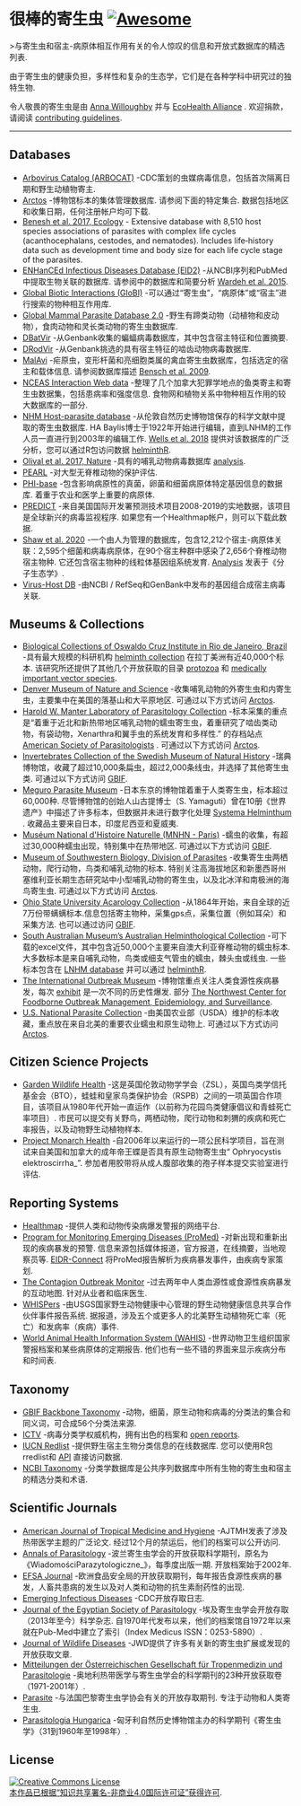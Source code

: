 <div class="github-widget" data-repo="ecohealthalliance/awesome-parasite"></div>

很棒的寄生虫 [![Awesome](https://awesome.re/badge.svg)](https://awesome.re)
=========

&gt;与寄生虫和宿主-病原体相互作用有关的令人惊叹的信息和开放式数据库的精选列表. 

由于寄生虫的健康负担，多样性和复杂的生态学，它们是在各种学科中研究过的独特生物. 

令人敬畏的寄生虫是由 [Anna Willoughby](https://arw36.github.io/) 并与 [EcoHealth Alliance](https://github.com/ecohealthalliance/awesome-parasite/blob/master/www.ecohealthalliance.org) . 欢迎捐款，请阅读 [contributing guidelines](https://github.com/ecohealthalliance/awesome-parasite/blob/master/contributing.md). 

- - -
## Databases
* [Arbovirus Catalog (ARBOCAT)](https://wwwn.cdc.gov/arbocat/) -CDC策划的虫媒病毒信息，包括首次隔离日期和野生动植物寄主.
* [Arctos](http://arctos.database.museum/SpecimenSearch.cfm)  -博物馆标本的集体管理数据库. 请参阅下面的特定集合. 数据包括地区和收集日期，任何注册帐户均可下载. 
* [Benesh et al. 2017, Ecology](https://esajournals.onlinelibrary.wiley.com/doi/full/10.1002/ecy.1680) - Extensive database with 8,510 host species associations of parasites with complex life cycles (acanthocephalans, cestodes, and nematodes). Includes life‐history data such as development time and body size for each life cycle stage of the parasites.
* [ENHanCEd Infectious Diseases Database (EID2)](https://eid2.liverpool.ac.uk/)  -从NCBI序列和PubMed中提取生物关联的数据库. 请参阅中的数据库和简要分析 [Wardeh et al. 2015](https://www.nature.com/articles/sdata201549).
* [Global Biotic Interactions (GloBI)](https://www.globalbioticinteractions.org/data.html) -可以通过“寄生虫”，“病原体”或“宿主”进行搜索的物种相互作用库.
* [Global Mammal Parasite Database 2.0](https://esajournals.onlinelibrary.wiley.com/doi/full/10.1002/ecy.1799) -野生有蹄类动物（动植物和皮动物），食肉动物和灵长类动物的寄生虫数据库.
* [DBatVir](https://github.com/ecohealthalliance/awesome-parasite/blob/master/www.mgc.ac.cn/DBatVir) -从Genbank收集的蝙蝠病毒数据库，其中包含宿主特征和位置摘要.
* [DRodVir](http://www.mgc.ac.cn/DRodVir/) -从Genbank挑选的具有宿主特征的啮齿动物病毒数据库.
* [MalAvi](http://130.235.244.92/Malavi/)  -疟原虫，变形杆菌和亮细胞类属的禽血寄生虫数据库，包括选定的宿主和载体信息. 请参阅数据库描述 [Bensch et al. 2009](https://onlinelibrary.wiley.com/doi/pdf/10.1111/j.1755-0998.2009.02692.x).
* [NCEAS Interaction Web data](https://iwdb.nceas.ucsb.edu/resources.html#host_parasite)  -整理了几个加拿大犯罪学地点的鱼类寄主和寄生虫数据集，包括患病率和强度信息. 食物网和植物关系中物种相互作用的较大数据库的一部分.
* [NHM Host-parasite database](http://www.nhm.ac.uk/research-curation/scientific-resources/taxonomy-systematics/host-parasites/)  -从伦敦自然历史博物馆保存的科学文献中提取的寄生虫数据库.  HA Baylis博士于1922年开始进行编辑，直到LNHM的工作人员一直进行到2003年的编辑工作. [Wells et al. 2018](http://nicholasjclark.weebly.com/uploads/4/4/9/4/44946407/wells_etal_2018_globchangbiol.pdf) 提供对该数据库的广泛分析，您可以通过R包访问数据 [helminthR](https://github.com/ropensci/helminthR). 
 * [Olival et al. 2017, Nature](https://zenodo.org/record/807517#.Wv7kuFMvzOQ) -具有的哺乳动物病毒数据库 [analysis](https://www.nature.com/articles/nature22975?sf90794030). 
* [PEARL](http://pearl.berkeley.edu/) -对大型无脊椎动物的保护评估.
* [PHI-base](http://www.phi-base.org/index.jsp)  -包含影响病原性的真菌，卵菌和细菌病原体特定基因信息的数据库. 着重于农业和医学上重要的病原体. 
* [PREDICT](http://data.predict.global/)  -来自美国国际开发署预测技术项目2008-2019的实地数据，该项目是全球新兴的病毒监视程序. 如果您有一个Healthmap帐户，则可以下载此数据. 
* [Shaw et al. 2020](https://figshare.com/articles/The_phylogenetic_range_of_bacterial_and_viral_pathogens_of_vertebrates_dataset_and_supplementary_material/8262779)  -一个由人为管理的数据库，包含12,212个宿主-病原体关联：2,595个细菌和病毒病原体，在90个宿主种群中感染了2,656个脊椎动物宿主物种. 它还包含宿主物种的线粒体基因组系统发育. [Analysis](https://onlinelibrary.wiley.com/doi/10.1111/mec.15463) 发表于《分子生态学》.
* [Virus-Host DB](http://www.genome.jp/virushostdb/view/) -由NCBI / RefSeq和GenBank中发布的基因组合成宿主病毒关联.

## Museums & Collections
* [Biological Collections of Oswaldo Cruz Institute in Rio de Janeiro, Brazil](https://portal.fiocruz.br/en/biological-collections) -具有最大规模的科研机构 [helminth collection](http://chioc.fiocruz.br/catalogue) 在拉丁美洲有近40,000个标本. 该研究所还提供了其他几个开放获取的目录 [protozoa](http://colprot.fiocruz.br/index?catalogue) 和 [medically important vector species](http://cavaisc.fiocruz.br/catalogue).
* [Denver Museum of Nature and Science](https://science.dmns.org/integrative-collections/dmns-zoology-collections/)  -收集哺乳动物的外寄生虫和内寄生虫，主要集中在美国的落基山和大平原地区. 可通过以下方式访问 [Arctos](http://arctos.database.museum/SpecimenSearch.cfm). 
* [Harold W. Manter Laboratory of Parasitology Collection](http://hwml.unl.edu/resources/database-68)  -标本采集的重点是“着重于近北和新热带地区哺乳动物的蠕虫寄生虫，着重研究了啮齿类动物，有袋动物，Xenarthra和翼手虫的系统发育和多样性.” 的存档站点 [American Society of Parasitologists](https://www.amsocparasit.org/) . 可通过以下方式访问 [Arctos](http://arctos.database.museum/SpecimenSearch.cfm). 
* [Invertebrates Collection of the Swedish Museum of Natural History](https://www.nrm.se/english/researchandcollections/zoology/collections/invertebrates.305_en.html)  -瑞典博物馆，收藏了超过10,000条扁虫，超过2,000条线虫，并选择了其他寄生虫类. 可通过以下方式访问 [GBIF](https://www.gbif.org/dataset/56aa0680-0c60-11dd-84cd-b8a03c50a862).
* [Meguro Parasite Museum](https://www.kiseichu.org/e-top)  -日本东京的博物馆着重于人类寄生虫，标本超过60,000种. 尽管博物馆的创始人山古提博士（S. Yamaguti）曾在10册《世界遗产》中描述了许多标本，但数据并未进行数字化处理 [Systema Helminthum](https://www.worldcat.org/title/systema-helminthum/oclc/427905372/editions?editionsView=true&referer=br) . 收藏品主要来自日本，印度尼西亚和夏威夷. 
* [Muséum National d'Histoire Naturelle (MNHN - Paris)](https://www.mnhn.fr/en/collections/collection-groups/marine-invertebrates/parasitic-worms-helminths)  -蠕虫的收集，有超过30,000种蠕虫出现，特别集中在热带地区. 可通过以下方式访问 [GBIF](https://www.gbif.org/dataset/e0ebf2a1-3656-468a-b0b6-1aa93ff43fef#description). 
* [Museum of Southwestern Biology, Division of Parasites](https://msb.unm.edu/divisions/parasites/index.html)  -收集寄生虫两栖动物，爬行动物，鸟类和哺乳动物的标本. 特别关注高海拔地区和新墨西哥州塞维利亚长期生态研究站中小型哺乳动物的寄生虫，以及北冰洋和南极洲的海鸟寄生虫. 可通过以下方式访问 [Arctos](http://arctos.database.museum/SpecimenSearch.cfm). 
* [Ohio State University Acarology Collection](https://acarology.osu.edu/database)  -从1864年开始，来自全球的近7万份带螨螨标本.信息包括寄主物种，采集gps点，采集位置（例如耳朵）和采集方法. 也可以通过访问 [GBIF](https://www.gbif.org/dataset/96b54e8c-f762-11e1-a439-00145eb45e9a).
* [South Australian Museum’s Australian Helminthological Collection](http://www.samuseum.sa.gov.au/collections/biological-sciences/parasites/the-australian-helminthological-collection-database)  -可下载的excel文件，其中包含近50,000个主要来自澳大利亚脊椎动物的蠕虫标本. 大多数标本是来自哺乳动物，鸟类或细支气管虫的蠕虫，棘头虫或线虫. 一些标本包含在 [LNHM database](http://www.nhm.ac.uk/research-curation/scientific-resources/taxonomy-systematics/host-parasites/) 并可以通过 [helminthR](https://github.com/ropensci/helminthR). 
* [The International Outbreak Museum](http://www.outbreakmuseum.com) -博物馆重点关注人类食源性疾病暴发，每次 [exhibit](http://www.outbreakmuseum.com/exhibits/) 是一次不同的历史性爆发. 部分 [The Northwest Center for Foodborne Outbreak Management, Epidemiology, and Surveillance](https://health.oregonstate.edu/fomes). 
* [U.S. National Parasite Collection](https://www.nal.usda.gov/exhibits/speccoll/exhibits/show/parasitic-diseases-with-econom/u-s--national-animal-parasite-)  -由美国农业部（USDA）维护的标本收藏，重点放在来自北美的重要农业蠕虫和原生动物上. 可通过以下方式访问 [Arctos](http://arctos.database.museum/SpecimenSearch.cfm). 

## Citizen Science Projects 
 * [Garden Wildlife Health](https://www.gardenwildlifehealth.org)  -这是英国伦敦动物学学会（ZSL），英国鸟类学信托基金会（BTO），蛙蛙和皇家鸟类保护协会（RSPB）之间的一项英国合作项目，该项目从1980年代开始一直运作（以前称为花园鸟类健康倡议和青蛙死亡率项目）. 市民可以提交有关野鸟，两栖动物，爬行动物和刺猬的疾病和死亡率报告，以及动物野生动植物样本. 
 * [Project Monarch Health](https://www.monarchparasites.org/)  -自2006年以来运行的一项公民科学项目，旨在测试来自美国和加拿大的成年帝王蝶是否具有原生动物寄生虫“ Ophryocystis elektroscirrha_”. 参加者用胶带将从成人腹部收集的孢子样本提交实验室进行评估. 

## Reporting Systems 
* [Healthmap](https://www.healthmap.org/en/) -提供人类和动物传染病爆发警报的网络平台.
* [Program for Monitoring Emerging Diseases (ProMed)](http://www.promedmail.org/)  -对新出现和重新出现的疾病暴发的预警. 信息来源包括媒体报道，官方报道，在线摘要，当地观察员等. [EIDR-Connect](https://eidr-connect.eha.io/events/auto) 将ProMed报告解析为疾病暴发事件，由疾病专家策划. 
* [The Contagion Outbreak Monitor](https://www.contagionlive.com/outbreak-monitor)  -过去两年中人类血源性或食源性疾病暴发的互动地图. 针对从业者和临床医生. 
* [WHISPers](https://whispers.usgs.gov/)  -由USGS国家野生动物健康中心管理的野生动物健康信息共享合作伙伴事件报告系统. 据报道，涉及五个或更多人的北美野生动植物死亡率（死亡）和发病率（疾病）事件. 
* [World Animal Health Information System (WAHIS)](http://www.oie.int/wahis_2/public/wahid.php/Diseaseinformation/reportarchive)  -世界动物卫生组织国家警报档案和某些病原体的定期报告. 他们也有一些不错的界面来显示疾病分布和时间表.
 
## Taxonomy
* [GBIF Backbone Taxonomy](https://www.gbif.org/en/dataset/d7dddbf4-2cf0-4f39-9b2a-bb099caae36c) -动物，细菌，原生动物和病毒的分类法的集合和同义词，可合成56个分类法来源.
* [ICTV](https://talk.ictvonline.org/taxonomy/) -病毒分类学权威机构，拥有出色的档案和 [open reports](https://talk.ictvonline.org/ictv-reports/).
* [IUCN Redlist](http://www.iucnredlist.org/)  -提供野生宿主生物分类信息的在线数据库. 您可以使用R包rredlist和 [API](http://apiv3.iucnredlist.org/api/v3/docs) 直接访问数据. 
* [NCBI Taxonomy](https://www.ncbi.nlm.nih.gov/taxonomy) -分类学数据库是公共序列数据库中所有生物的寄生虫和宿主的精选分类和术语.

## Scientific Journals 
* [American Journal of Tropical Medicine and Hygiene](http://www.ajtmh.org/)  -AJTMH发表了涉及热带医学主题的广泛论文. 经过12个月的禁运后，他们的档案可以公开访问.
* [Annals of Parasitology](https://annals-parasitology.eu/go.live.php/PL-H54/archive.html)  -波兰寄生虫学会的开放获取科学期刊，原名为《WiadomościParazytologiczne_》，每季度出版一期. 开放档案始于2002年. 
* [EFSA Journal](https://efsa.onlinelibrary.wiley.com/journal/18314732) -欧洲食品安全局的开放获取期刊，每年报告食源性疾病的暴发，人畜共患病的发生以及对人类和动物的抗生素耐药性的出现. 
* [Emerging Infectious Diseases](https://wwwnc.cdc.gov/eid/) -CDC开放存取日志.
* [Journal of the Egyptian Society of Parasitology](https://jesp.journals.ekb.eg/)  -埃及寄生虫学会开放存取（2013年至今）科学杂志. 自1970年代发布以来，他们的档案馆自1972年以来就在Pub-Med中建立了索引（Index Medicus ISSN：0253-5890）.
* [Journal of Wildlife Diseases](http://www.jwildlifedis.org/loi/jwdi) -JWD提供了许多有关新的寄生虫扩展或发现的开放获取文章.
* [Mitteilungen der Österreichischen Gesellschaft für Tropenmedizin und Parasitologie](https://www.zobodat.at/publikation_series.php?id=1351) -奥地利热带医学与寄生虫学会的科学期刊的23种开放获取卷（1971-2001年）.
* [Parasite](https://www.parasite-journal.org/)  -与法国巴黎寄生虫学协会有关的开放存取期刊. 专注于动物和人类寄生虫.  
* [Parasitologia Hungarica](http://publication.nhmus.hu/parasitologia/bannales.php?volume=1) -匈牙利自然历史博物馆主办的科学期刊《寄生虫学》（31到1960年至1998年）.
 

## License
<a rel="license" href="http://creativecommons.org/licenses/by-nc/4.0/"><img alt="Creative Commons License" style="border-width:0" src="https://mirrors.creativecommons.org/presskit/buttons/88x31/svg/by-nc.svg" /><br />本作品已根据“<a rel="license" href="http://creativecommons.org/licenses/by-nc/4.0/">知识共享署名-非商业4.0国际许可证”获得许可</a>.
